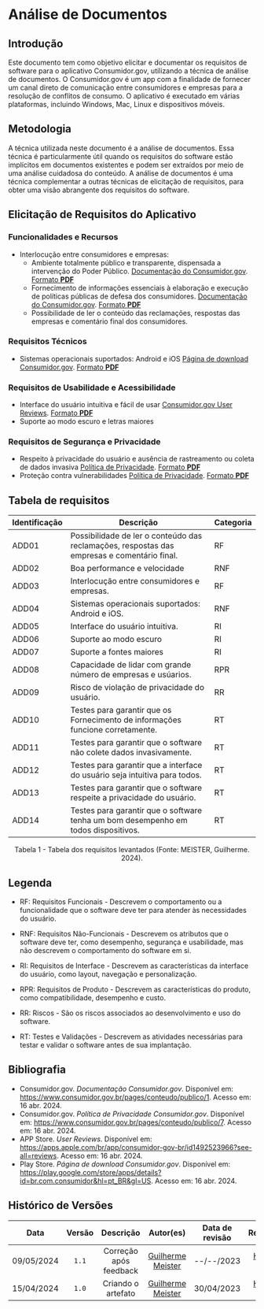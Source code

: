 # Análise de Documentos

## Introdução

Este documento tem como objetivo elicitar e documentar os requisitos de software para o aplicativo Consumidor.gov, utilizando a técnica de análise de documentos. O Consumidor.gov é um app com a finalidade de fornecer um canal direto de comunicação entre consumidores e empresas para a resolução de conflitos de consumo. O aplicativo é executado em várias plataformas, incluindo Windows, Mac, Linux e dispositivos móveis.

## Metodologia

A técnica utilizada neste documento é a análise de documentos. Essa técnica é particularmente útil quando os requisitos do software estão implícitos em documentos existentes e podem ser extraídos por meio de uma análise cuidadosa do conteúdo. A análise de documentos é uma técnica complementar a outras técnicas de elicitação de requisitos, para obter uma visão abrangente dos requisitos do software.

## Elicitação de Requisitos do Aplicativo

### Funcionalidades e Recursos

- Interlocução entre consumidores e empresas:
    - Ambiente totalmente público e transparente, dispensada a intervenção do Poder Público. [Documentação do Consumidor.gov](https://www.consumidor.gov.br/pages/conteudo/publico/1). [Formato **PDF**](https://github.com/Requisitos-de-Software/2024.1-Consumidor.gov/blob/main/assets/conheca-consumidor.gov.pdf)
    - Fornecimento de informações essenciais à elaboração e execução de políticas públicas de defesa dos consumidores. [Documentação do Consumidor.gov](https://www.consumidor.gov.br/pages/conteudo/publico/1). [Formato **PDF**](https://github.com/Requisitos-de-Software/2024.1-Consumidor.gov/blob/main/assets/conheca-consumidor.gov.pdf)
    - Possibilidade de ler o conteúdo das reclamações, respostas das empresas e comentário final dos consumidores.

### Requisitos Técnicos

- Sistemas operacionais suportados: Android e iOS [Página de download Consumidor.gov](https://play.google.com/store/apps/details?id=br.com.consumidor&hl=pt_BR&gl=US). [Formato **PDF**](https://github.com/Requisitos-de-Software/2024.1-Consumidor.gov/blob/main/assets/review-google.pdf)

### Requisitos de Usabilidade e Acessibilidade

- Interface do usuário intuitiva e fácil de usar [Consumidor.gov User Reviews](https://apps.apple.com/br/app/consumidor-gov-br/id1492523966?see-all=reviews). [Formato **PDF**](https://github.com/Requisitos-de-Software/2024.1-Consumidor.gov/blob/main/assets/review-apple.pdf)
- Suporte ao modo escuro e letras maiores

### Requisitos de Segurança e Privacidade

- Respeito à privacidade do usuário e ausência de rastreamento ou coleta de dados invasiva [Política de Privacidade](https://www.consumidor.gov.br/pages/conteudo/publico/7). [Formato **PDF**](https://github.com/Requisitos-de-Software/2024.1-Consumidor.gov/blob/main/assets/termo%20de%20privacidade.pdf)
- Proteção contra vulnerabilidades [Política de Privacidade](https://www.consumidor.gov.br/pages/conteudo/publico/7). [Formato **PDF**](https://github.com/Requisitos-de-Software/2024.1-Consumidor.gov/blob/main/assets/termo%20de%20privacidade.pdf)

## Tabela de requisitos

| Identificação | Descrição | Categoria |
| --- | --- | --- |
| ADD01 | Possibilidade de ler o conteúdo das reclamações, respostas das empresas e comentário final. | RF |
| ADD02 | Boa performance e velocidade | RNF |
| ADD03 | Interlocução entre consumidores e empresas. | RF |
| ADD04 | Sistemas operacionais suportados: Android e iOS. | RNF |
| ADD05 | Interface do usuário intuitiva. | RI |
| ADD06 | Suporte ao modo escuro | RI |
| ADD07 | Suporte a fontes maiores | RI |
| ADD08 | Capacidade de lidar com grande número de empresas e usúarios. | RPR |
| ADD09 | Risco de violação de privacidade do usuário. | RR |
| ADD10 | Testes para garantir que os Fornecimento de informações funcione corretamente. | RT |
| ADD11 | Testes para garantir que o software não colete dados invasivamente. | RT |
| ADD12 | Testes para garantir que a interface do usuário seja intuitiva para todos. | RT |
| ADD13 | Testes para garantir que o software respeite a privacidade do usuário. | RT |
| ADD14 | Testes para garantir que o software tenha um bom desempenho em todos dispositivos. | RT |
<div style="text-align: center;"><p>Tabela 1 - Tabela dos requisitos levantados (Fonte: MEISTER, Guilherme. 2024).</p></div>

## Legenda

- RF: Requisitos Funcionais - Descrevem o comportamento ou a funcionalidade que o software deve ter para atender às necessidades do usuário.

- RNF: Requisitos Não-Funcionais - Descrevem os atributos que o software deve ter, como desempenho, segurança e usabilidade, mas não descrevem o comportamento do software em si.

- RI: Requisitos de Interface - Descrevem as características da interface do usuário, como layout, navegação e personalização.

- RPR: Requisitos de Produto - Descrevem as características do produto, como compatibilidade, desempenho e custo.

- RR: Riscos - São os riscos associados ao desenvolvimento e uso do software.

- RT: Testes e Validações - Descrevem as atividades necessárias para testar e validar o software antes de sua implantação.

## Bibliografia

- Consumidor.gov. *Documentação Consumidor.gov*. Disponível em: <https://www.consumidor.gov.br/pages/conteudo/publico/1>. Acesso em: 16 abr. 2024.
- Consumidor.gov. *Política de Privacidade Consumidor.gov*. Disponível em: <https://www.consumidor.gov.br/pages/conteudo/publico/7>. Acesso em: 16 abr. 2024.
- APP Store. *User Reviews*. Disponível em: <https://apps.apple.com/br/app/consumidor-gov-br/id1492523966?see-all=reviews>. Acesso em: 16 abr. 2024.
- Play Store. *Página de download Consumidor.gov*. Disponível em: <https://play.google.com/store/apps/details?id=br.com.consumidor&hl=pt_BR&gl=US>. Acesso em: 16 abr. 2024.

## Histórico de Versões
| Data | Versão | Descrição | Autor(es) | Data de revisão | Revisor(es) |
| :-: | :-: | :-: | :-: | :-: | :-: |
| 09/05/2024 | `1.1` | Correção após feedback | [Guilherme Meister](https://github.com/gmeister18) | --/--/2023 | [Henrique Galdino](https://github.com/hgaldino05) |
| 15/04/2024 | `1.0` | Criando o artefato | [Guilherme Meister](https://github.com/gmeister18) | 30/04/2023 | [Henrique Galdino](https://github.com/hgaldino05) |
